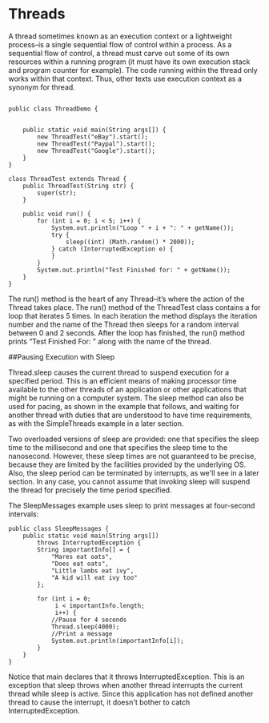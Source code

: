 # Threads


A thread sometimes known as an execution context or a lightweight process–is a single sequential flow of control within a process. As a sequential flow of control, a thread must carve out some of its own resources within a running program (it must have its own execution stack and program counter for example). The code running within the thread only works within that context. Thus, other texts use execution context as a synonym for thread.
```
 
public class ThreadDemo {
 

	public static void main(String args[]) {
		new ThreadTest("eBay").start();
		new ThreadTest("Paypal").start();
		new ThreadTest("Google").start();
	}
}
 
class ThreadTest extends Thread {
	public ThreadTest(String str) {
		super(str);
	}
 
	public void run() {
		for (int i = 0; i < 5; i++) {
			System.out.println("Loop " + i + ": " + getName());
			try {
				sleep((int) (Math.random() * 2000));
			} catch (InterruptedException e) {
			}
		}
		System.out.println("Test Finished for: " + getName());
	}
}
```
The run() method is the heart of any Thread–it’s where the action of the Thread takes place. The run() method of the ThreadTest class contains a for loop that iterates 5 times. In each iteration the method displays the iteration number and the name of the Thread then sleeps for a random interval between 0 and 2 seconds. After the loop has finished, the run() method prints “Test Finished For: ” along with the name of the thread.

##Pausing Execution with Sleep

Thread.sleep causes the current thread to suspend execution for a specified period. This is an efficient means of making processor time available to the other threads of an application or other applications that might be running on a computer system. The sleep method can also be used for pacing, as shown in the example that follows, and waiting for another thread with duties that are understood to have time requirements, as with the SimpleThreads example in a later section.

Two overloaded versions of sleep are provided: one that specifies the sleep time to the millisecond and one that specifies the sleep time to the nanosecond. However, these sleep times are not guaranteed to be precise, because they are limited by the facilities provided by the underlying OS. Also, the sleep period can be terminated by interrupts, as we'll see in a later section. In any case, you cannot assume that invoking sleep will suspend the thread for precisely the time period specified.

The SleepMessages example uses sleep to print messages at four-second intervals:

```
public class SleepMessages {
    public static void main(String args[])
        throws InterruptedException {
        String importantInfo[] = {
            "Mares eat oats",
            "Does eat oats",
            "Little lambs eat ivy",
            "A kid will eat ivy too"
        };

        for (int i = 0;
             i < importantInfo.length;
             i++) {
            //Pause for 4 seconds
            Thread.sleep(4000);
            //Print a message
            System.out.println(importantInfo[i]);
        }
    }
}
```
Notice that main declares that it throws InterruptedException. This is an exception that sleep throws when another thread interrupts the current thread while sleep is active. Since this application has not defined another thread to cause the interrupt, it doesn't bother to catch InterruptedException.